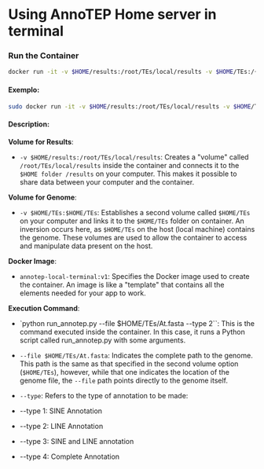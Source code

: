# Using AnnoTEP Home server in terminal
### Run the Container
```sh 
docker run -it -v $HOME/results:/root/TEs/local/results -v $HOME/TEs:/{full path of the folder containing the genome} annotep-local-terminal:v1 python run_annotep.py --file {full folder path + genome name} --type 2
```

#### Exemplo:
```sh 
sudo docker run -it -v $HOME/results:/root/TEs/local/results -v $HOME/TEs:$HOME/TEs annotep-local-terminal:v1  python run_annotep.py --file $HOME/TEs/At.fasta --type 2
```

#### Description:
**Volume for Results**:
- ``-v $HOME/results:/root/TEs/local/results``: Creates a "volume" called ``/root/TEs/local/results`` inside the container and connects it to the ``$HOME folder /results`` on your computer. This makes it possible to share data between your computer and the container.

**Volume for Genome**:
- ``-v $HOME/TEs:$HOME/TEs``: Establishes a second volume called ``$HOME/TEs`` on your computer and links it to the ``$HOME/TEs`` folder on container. An inversion occurs here, as ``$HOME/TEs`` on the host (local machine) contains the genome. These volumes are used to allow the container to access and manipulate data present on the host.

**Docker Image**:
- ``annotep-local-terminal:v1``: Specifies the Docker image used to create the container. An image is like a "template" that contains all the elements needed for your app to work.

**Execution Command**:
- `python run_annotep.py --file $HOME/TEs/At.fasta --type 2``: This is the command executed inside the container. In this case, it runs a Python script called run_annotep.py with some arguments.

- ``--file $HOME/TEs/At.fasta``: Indicates the complete path to the genome. This path is the same as that specified in the second volume option (``$HOME/TEs``), however, while that one indicates the location of the genome file, the ``--file`` path points directly to the genome itself.

- ``--type``: Refers to the type of annotation to be made:
- --type 1: SINE Annotation
- --type 2: LINE Annotation
- --type 3: SINE and LINE annotation
- --type 4: Complete Annotation